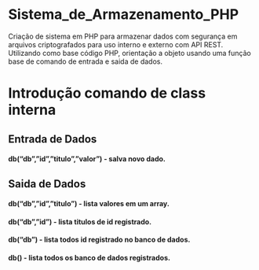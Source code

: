 # Sistema_de_Armazenamento_PHP
Criação de sistema em PHP para armazenar dados com segurança em arquivos criptografados para uso interno e externo com API REST.
Utilizando como base código PHP, orientação a objeto usando uma função base de comando de entrada e saida de dados.

# Introdução comando de class interna
## Entrada de Dados
#### db(“db”,”id”,”titulo”,”valor”) - salva novo dado.

## Saida de Dados
#### db(“db”,”id”,”titulo”) - lista valores em um array.
#### db(“db”,”id”) - lista titulos de id registrado.
#### db(“db”) - lista todos id registrado no banco de dados.
#### db() - lista todos os banco de dados registrados.



